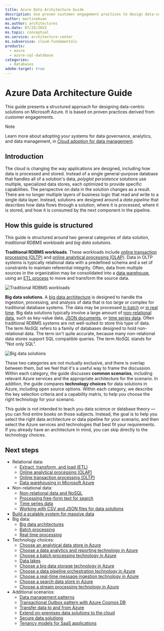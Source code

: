 ```yaml
---
title: Azure Data Architecture Guide
description: Use proven customer engagement practices to design data-centric Azure solutions for traditional relational database workloads and big data architectures.
author: martinekuan
ms.author: architectures
ms.date: 07/25/2022
ms.topic: conceptual
ms.service: architecture-center
ms.subservice: cloud-fundamentals
products:
  - azure
  - azure-sql-database
categories:
  - databases
adobe-target: true
---
```


# Azure Data Architecture Guide

This guide presents a structured approach for designing data-centric solutions on Microsoft Azure. It is based on proven practices derived from customer engagements.

> [!NOTE]
> Learn more about adopting your systems for data governance, analytics, and data management, in [Cloud adoption for data management](/azure/cloud-adoption-framework/scenarios/data-management).

## Introduction

The cloud is changing the way applications are designed, including how data is processed and stored. Instead of a single general-purpose database that handles all of a solution's data, _polyglot persistence_ solutions use multiple, specialized data stores, each optimized to provide specific capabilities. The perspective on data in the solution changes as a result. There are no longer multiple layers of business logic that read and write to a single data layer. Instead, solutions are designed around a *data pipeline* that describes how data flows through a solution, where it is processed, where it is stored, and how it is consumed by the next component in the pipeline.

## How this guide is structured

This guide is structured around two general categories of data solution, *traditional RDBMS workloads* and *big data solutions*.

**Traditional RDBMS workloads**. These workloads include [online transaction processing (OLTP)](/azure/architecture/data-guide/relational-data/online-transaction-processing) and [online analytical processing (OLAP)](/azure/architecture/data-guide/relational-data/online-analytical-processing). Data in OLTP systems is typically relational data with a predefined schema and a set of constraints to maintain referential integrity. Often, data from multiple sources in the organization may be consolidated into a [data warehouse](/azure/architecture/data-guide/relational-data/data-warehousing), using an [ETL process](/azure/architecture/data-guide/relational-data/etl) to move and transform the source data.

![Traditional RDBMS workloads](./images/guide-rdbms.svg)

**Big data solutions**. A [big data architecture](/azure/architecture/data-guide/big-data/) is designed to handle the ingestion, processing, and analysis of data that is too large or complex for traditional database systems. The data may be processed [in batch](/azure/architecture/data-guide/big-data/batch-processing) or [in real time](/azure/architecture/data-guide/big-data/real-time-processing). Big data solutions typically involve a large amount of [non-relational data](/azure/architecture/data-guide/big-data/non-relational-data), such as key-value data, [JSON documents](/azure/architecture/data-guide/scenarios/csv-and-json), or [time series data](/azure/architecture/data-guide/scenarios/time-series). Often traditional RDBMS systems are not well-suited to store this type of data. The term *NoSQL* refers to a family of databases designed to hold non-relational data. The term isn't quite accurate, because many non-relational data stores support SQL compatible queries. The term *NoSQL* stands for "Not only SQL".

![Big data solutions](./images/guide-big-data.svg)

These two categories are not mutually exclusive, and there is overlap between them, but we feel that it's a useful way to frame the discussion. Within each category, the guide discusses **common scenarios**, including relevant Azure services and the appropriate architecture for the scenario. In addition, the guide compares **technology choices** for data solutions in Azure, including open source options. Within each category, we describe the key selection criteria and a capability matrix, to help you choose the right technology for your scenario.

This guide is not intended to teach you data science or database theory &mdash; you can find entire books on those subjects. Instead, the goal is to help you select the right data architecture or data pipeline for your scenario, and then select the Azure services and technologies that best fit your requirements. If you already have an architecture in mind, you can skip directly to the technology choices.

## Next steps

* Relational data:
    * [Extract, transform, and load (ETL)](/azure/architecture/data-guide/relational-data/etl)
    * [Online analytical processing (OLAP)](/azure/architecture/data-guide/relational-data/online-analytical-processing)
    * [Online transaction processing (OLTP)](/azure/architecture/data-guide/relational-data/online-transaction-processing)
    * [Data warehousing in Microsoft Azure](/azure/architecture/data-guide/relational-data/data-warehousing)
* Non-relational data:
    * [Non-relational data and NoSQL](/azure/architecture/data-guide/big-data/non-relational-data)
    * [Processing free-form text for search](/azure/architecture/data-guide/scenarios/search)
    * [Time series data](/azure/architecture/data-guide/scenarios/time-series)
    * [Working with CSV and JSON files for data solutions](/azure/architecture/data-guide/scenarios/csv-and-json)
* [Build a scalable system for massive data](/azure/architecture/data-guide/scenarios/build-scalable-database-solutions-azure-services)
* Big data:
    * [Big data architectures](/azure/architecture/data-guide/big-data/)
    * [Batch processing](/azure/architecture/data-guide/big-data/batch-processing)
    * [Real time processing](/azure/architecture/data-guide/big-data/real-time-processing)
* Technology choices:
    * [Choose an analytical data store in Azure](/azure/architecture/data-guide/technology-choices/analytical-data-stores)
    * [Choose a data analytics and reporting technology in Azure](/azure/architecture/data-guide/technology-choices/analysis-visualizations-reporting)
    * [Choose a batch processing technology in Azure](/azure/architecture/data-guide/technology-choices/batch-processing)
    * [Data lakes](/azure/architecture/data-guide/scenarios/data-lake)
    * [Choose a big data storage technology in Azure](/azure/architecture/data-guide/technology-choices/data-storage)
    * [Choose a data pipeline orchestration technology in Azure](/azure/architecture/data-guide/technology-choices/pipeline-orchestration-data-movement)
    * [Choose a real-time message ingestion technology in Azure](/azure/architecture/data-guide/technology-choices/real-time-ingestion)
    * [Choose a search data store in Azure](/azure/architecture/data-guide/technology-choices/search-options)
    * [Choose a stream processing technology in Azure](/azure/architecture/data-guide/technology-choices/stream-processing)
* Additional scenarios:
    * [Data management patterns](/azure/architecture/patterns/category/data-management)
    * [Transactional Outbox pattern with Azure Cosmos DB](/azure/architecture/databases/guide/transactional-outbox-cosmos)
    * [Transfer data to and from Azure](/azure/architecture/data-guide/scenarios/data-transfer)
    * [Extend on-premises data solutions to the cloud](/azure/architecture/databases/guide/hybrid-on-premises-and-cloud)
    * [Secure data solutions](/azure/architecture/data-guide/scenarios/securing-data-solutions)
    * [Tenancy models for SaaS applications](/azure/architecture/isv/application-tenancy)
